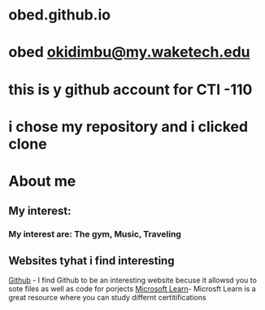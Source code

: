 # obed.github.io
# obed okidimbu@my.waketech.edu
# this is y github account for CTI -110
# i chose my repository and i clicked clone


# About me 
## My interest:
### My interest are: The gym, Music, Traveling
## Websites tyhat i find interesting
[Github](https://github.com/) - I find Github to be an interesting website becuse it allowsd you to sote files as well as code for porjects
[Microsoft Learn](https://learn.microsoft.com/en-us/credentials/browse/)- Microsft Learn is a great resource where you can study differnt certitifications